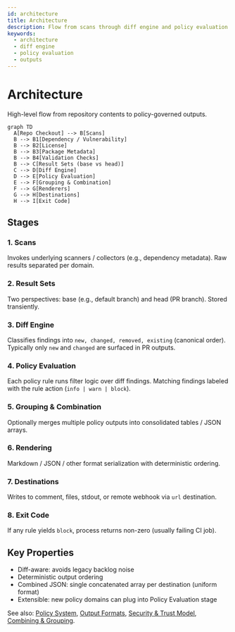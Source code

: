 ```yaml
---
id: architecture
title: Architecture
description: Flow from scans through diff engine and policy evaluation to combined outputs and destinations.
keywords:
  - architecture
  - diff engine
  - policy evaluation
  - outputs
---
```

<!-- filepath: /Users/tambet/Documents/GitHub/codeward-io/docs/docs/concepts/architecture.md -->
# Architecture

High-level flow from repository contents to policy-governed outputs.

```mermaid
graph TD
  A[Repo Checkout] --> B[Scans]
  B --> B1[Dependency / Vulnerability]
  B --> B2[License]
  B --> B3[Package Metadata]
  B --> B4[Validation Checks]
  B --> C[Result Sets (base vs head)]
  C --> D[Diff Engine]
  D --> E[Policy Evaluation]
  E --> F[Grouping & Combination]
  F --> G[Renderers]
  G --> H[Destinations]
  H --> I[Exit Code]
```

## Stages
### 1. Scans
Invokes underlying scanners / collectors (e.g., dependency metadata). Raw results separated per domain.

### 2. Result Sets
Two perspectives: base (e.g., default branch) and head (PR branch). Stored transiently.

### 3. Diff Engine
Classifies findings into `new, changed, removed, existing` (canonical order). Typically only `new` and `changed` are surfaced in PR outputs.

### 4. Policy Evaluation
Each policy rule runs filter logic over diff findings. Matching findings labeled with the rule action (`info | warn | block`).

### 5. Grouping & Combination
Optionally merges multiple policy outputs into consolidated tables / JSON arrays.

### 6. Rendering
Markdown / JSON / other format serialization with deterministic ordering.

### 7. Destinations
Writes to comment, files, stdout, or remote webhook via `url` destination.

### 8. Exit Code
If any rule yields `block`, process returns non-zero (usually failing CI job).

## Key Properties
- Diff-aware: avoids legacy backlog noise
- Deterministic output ordering
- Combined JSON: single concatenated array per destination (uniform format)
- Extensible: new policy domains can plug into Policy Evaluation stage

See also: [Policy System](policy-system.md), [Output Formats](../output/formats.md), [Security & Trust Model](../operations/security-trust-model.md), [Combining & Grouping](../output/combining-grouping.md).
